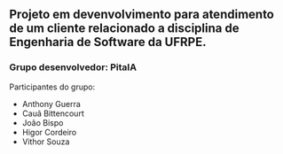 ## Projeto em devenvolvimento para atendimento de um cliente relacionado a disciplina de Engenharia de Software da UFRPE.

### Grupo desenvolvedor: PitaIA
Participantes do grupo: 
<ul>
  <li>Anthony Guerra</li>
  <li>Cauã Bittencourt</li>
  <li>João Bispo</li>
  <li>Higor Cordeiro</li>
  <li>Vithor Souza</li>
</ul>
